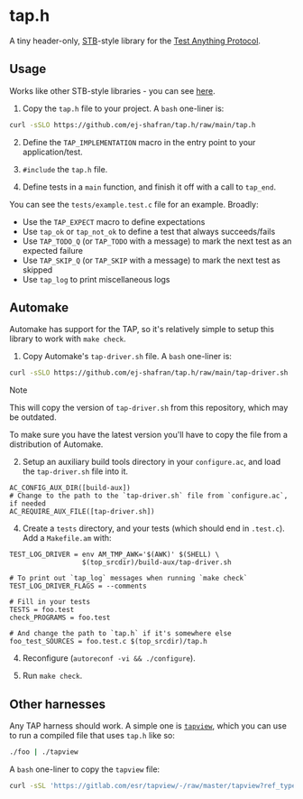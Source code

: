 # tap.h

A tiny header-only, [STB](https://github.com/nothings/stb)-style library for
the [Test Anything Protocol](https://testanything.org/).

## Usage

Works like other STB-style libraries - you can see
[here](https://github.com/nothings/stb?tab=readme-ov-file#how-do-i-use-these-libraries).

1. Copy the `tap.h` file to your project. A `bash` one-liner is:

```bash
curl -sSLO https://github.com/ej-shafran/tap.h/raw/main/tap.h
```

2. Define the `TAP_IMPLEMENTATION` macro in the entry point to your
   application/test.

3. `#include` the `tap.h` file.

4. Define tests in a `main` function, and finish it off with a call to
   `tap_end`.

You can see the `tests/example.test.c` file for an example. Broadly:

- Use the `TAP_EXPECT` macro to define expectations
- Use `tap_ok` or `tap_not_ok` to define a test that always succeeds/fails
- Use `TAP_TODO_Q` (or `TAP_TODO` with a message) to mark the next test as an
  expected failure
- Use `TAP_SKIP_Q` (or `TAP_SKIP` with a message) to mark the next test as
  skipped
- Use `tap_log` to print miscellaneous logs

## Automake

Automake has support for the TAP, so it's relatively simple to setup this
library to work with `make check`.

1. Copy Automake's `tap-driver.sh` file. A `bash` one-liner is:

```bash
curl -sSLO https://github.com/ej-shafran/tap.h/raw/main/tap-driver.sh
```

> [!NOTE]
>
> This will copy the version of `tap-driver.sh` from this repository, which may
> be outdated.
>
> To make sure you have the latest version you'll have to copy the file from a
> distribution of Automake.

2. Setup an auxiliary build tools directory in your `configure.ac`, and load
   the `tap-driver.sh` file into it.

```config
AC_CONFIG_AUX_DIR([build-aux])
# Change to the path to the `tap-driver.sh` file from `configure.ac`, if needed
AC_REQUIRE_AUX_FILE([tap-driver.sh])
```

4. Create a `tests` directory, and your tests (which should end in `.test.c`).
   Add a `Makefile.am` with:

```automake
TEST_LOG_DRIVER = env AM_TMP_AWK='$(AWK)' $(SHELL) \
                  $(top_srcdir)/build-aux/tap-driver.sh

# To print out `tap_log` messages when running `make check`
TEST_LOG_DRIVER_FLAGS = --comments

# Fill in your tests
TESTS = foo.test
check_PROGRAMS = foo.test

# And change the path to `tap.h` if it's somewhere else
foo_test_SOURCES = foo.test.c $(top_srcdir)/tap.h
```

4. Reconfigure (`autoreconf -vi && ./configure`).

5. Run `make check`.

## Other harnesses

Any TAP harness should work. A simple one is
[`tapview`](http://www.catb.org/~esr/tapview/tapview.html), which you can use
to run a compiled file that uses `tap.h` like so:

```bash
./foo | ./tapview
```

A `bash` one-liner to copy the `tapview` file:

```bash
curl -sSL 'https://gitlab.com/esr/tapview/-/raw/master/tapview?ref_type=heads&inline=false' -o tapview && chmod u+x tapview
```
